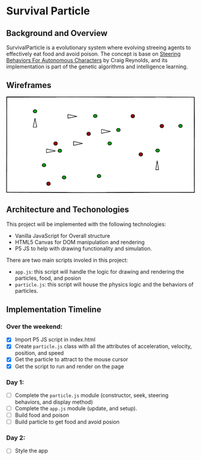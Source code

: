 # Survival Particle
## Background and Overview
SurvivalParticle is a evolutionary system where evolving streeing agents to effectively eat food and avoid poison. The concept is base on [Steering Behaviors For Autonomous Characters](http://www.red3d.com/cwr/steer/) by Craig Reynolds, and its implementation is part of the genetic algorithms and intelligence learning.

## Wireframes

![wireframe1](docs/wireframe1.png)


## Architecture and Techonologies
This project will be implemented with the following technologies:
- Vanilla JavaScript for Overall structure
- HTML5 Canvas for DOM manipulation and rendering
- P5 JS to help with drawing functionality and simulation.

There are two main scripts involed in this project:
- `app.js`: this script will handle the logic for  drawing and rendering the particles, food, and posion
- `particle.js`: this script will house the physics logic and the behaviors of particles.


## Implementation Timeline
### Over the weekend:

- [x] Import P5 JS script in index.html
- [x] Create `particle.js` class with all the attributes of acceleration, velocity, position, and speed
- [x] Get the particle to attract to the mouse cursor
- [x] Get the script to run and render on the page

 ### Day 1:
- [ ] Complete the `particle.js` module (constructor, seek, steering behaviors, and display method)
- [ ] Complete the `app.js` module (update, and setup).
- [ ] Build food and poison
- [ ] Build particle to get food and avoid posion

### Day 2:
- [ ] Style the app
